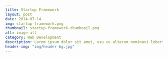 ```yaml
---
title: Startup Framework
layout: post
date: 2014-07-14
img: startup-framework.png
thumbnail: startup-framework-thumbnail.png
alt: image-alt
category: Web Development
description: Lorem ipsum dolor sit amet, usu cu alterum nominavi lobortis. At duo novum diceret. Tantas apeirian vix et, usu sanctus postulant inciderint ut, populo diceret necessitatibus in vim. Cu eum dicam feugiat noluisse.
header-img: "img/header-bg.jpg"
---
```

